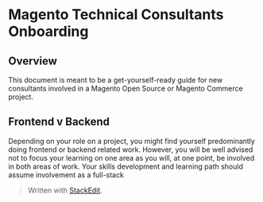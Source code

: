 
 # Magento Technical Consultants Onboarding
 
 ## Overview
 This document is meant to be a get-yourself-ready guide for new consultants involved in a Magento Open Source or Magento Commerce project. 

## Frontend v Backend
Depending on your role on a project, you might find yourself predominantly doing frontend or backend related work. However, you will be well advised not to focus your learning on one area as you will, at one point, be involved in both areas of work. Your skills development and learning path should assume involvement as a full-stack 

> Written with [StackEdit](https://stackedit.io/).
<!--stackedit_data:
eyJoaXN0b3J5IjpbLTE2NDU2ODcyNTNdfQ==
-->
